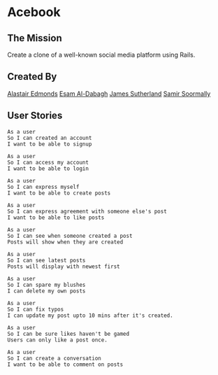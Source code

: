 # Acebook

## The Mission
Create a clone of a well-known social media platform using Rails. 

## Created By
[Alastair Edmonds](https://github.com/Alastair2D)
[Esam Al-Dabagh](https://github.com/EsamAl-Dabagh)
[James Sutherland](https://github.com/LondonJim)
[Samir Soormally](https://github.com/LazySamir)

## User Stories
```
As a user
So I can created an account
I want to be able to signup
```

```
As a user 
So I can access my account
I want to be able to login
```

```
As a user
So I can express myself
I want to be able to create posts
```

```
As a user
So I can express agreement with someone else's post
I want to be able to like posts
```

```
As a user
So I can see when someone created a post
Posts will show when they are created
```

```
As a user
So I can see latest posts
Posts will display with newest first
```

```
As a user
So I can spare my blushes
I can delete my own posts
```

```
As a user
So I can fix typos
I can update my post upto 10 mins after it's created. 
```

```
As a user
So I can be sure likes haven't be gamed
Users can only like a post once.
```

```
As a user
So I can create a conversation
I want to be able to comment on posts
```
